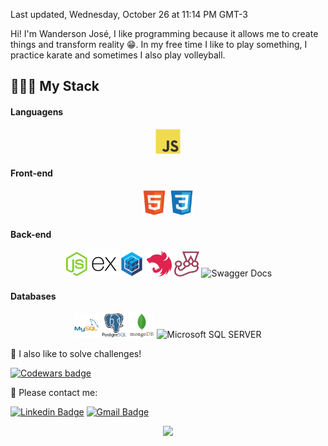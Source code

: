 Last updated, Wednesday, October 26 at 11:14 PM GMT-3

Hi! I'm Wanderson José, I like programming because it allows me to create things and transform reality 😁.
In my free time I like to play something, I practice karate and sometimes I also play volleyball.

## 🧑🏾‍💻 My Stack

<p>
    <h4>Languagens</h4>
</p>

<p align="center">
    <img src="https://raw.githubusercontent.com/devicons/devicon/master/icons/javascript/javascript-original.svg" alt="JavaScript" width="40" height="40"/>
</p>

<p> 
    <h4>Front-end</h4> 
</p>

<p align="center">
    <img src="https://raw.githubusercontent.com/devicons/devicon/master/icons/html5/html5-original.svg" alt="HTML5" width="40" height="40"/>
    <img src="https://raw.githubusercontent.com/devicons/devicon/master/icons/css3/css3-original.svg" alt="CSS3" width="40" height="40"/>
</p>

<p> 
    <h4>Back-end</h4> 
</p>

<p align="center">
    <img src="https://raw.githubusercontent.com/devicons/devicon/master/icons/nodejs/nodejs-original.svg" alt="NodeJS" width="40" height="40"/>
    <img src="https://raw.githubusercontent.com/devicons/devicon/master/icons/express/express-original.svg" alt="Express" width="40" height="40"/>
    <img src="https://raw.githubusercontent.com/devicons/devicon/master/icons/sequelize/sequelize-original.svg" alt="Sequelize ORM" width="40" height="40"/>
    <img src="https://raw.githubusercontent.com/devicons/devicon/master/icons/nestjs/nestjs-plain.svg" alt="NestJS" width="40" height="40"/>
    <img src="https://raw.githubusercontent.com/devicons/devicon/master/icons/jest/jest-plain.svg" alt="Jest" width="40" height="40"/>
    <img src="https://miro.medium.com/max/300/1*2DKX6fd0wlVbbjff_noWHg.png" alt="Swagger Docs" width="40" height="40"/> </a> 
</p>

<p> 
    <h4>Databases</h4> 
</p>

<p align="center">
    <img src="https://raw.githubusercontent.com/devicons/devicon/master/icons/mysql/mysql-original-wordmark.svg" alt="MySQL" width="40" height="40"/>
    <img src="https://raw.githubusercontent.com/devicons/devicon/master/icons/postgresql/postgresql-original-wordmark.svg" alt="PostgreSQL" width="40" height="40"/>
    <img src="https://raw.githubusercontent.com/devicons/devicon/master/icons/mongodb/mongodb-original-wordmark.svg" alt="MongoDB" width="40" height="40"/>
    <img src="https://www.svgrepo.com/show/303229/microsoft-sql-server-logo.svg" alt="Microsoft SQL SERVER" width="40" height="40"/>
</p>

😬 I also like to solve challenges!

<a class="header-badge" target="_blank" href="https://www.codewars.com/users/devwander">
    <img alt="Codewars badge" src="https://www.codewars.com/users/devwander/badges/micro">
</a>

:email: Please contact me: 

[![Linkedin Badge](https://img.shields.io/badge/-WandersonJosé-blue?style=flat-square&logo=Linkedin&logoColor=white&link=https://www.linkedin.com/in/wanderson-josé-1aa2261a2)](https://www.linkedin.com/in/wanderson-josé-1aa2261a2/)
[![Gmail Badge](https://img.shields.io/badge/-josewanderson173@gmail.com-c14438?style=flat-square&logo=Gmail&logoColor=white&link=mailto:josewanderson173@gmail.com)](mailto:josewanderson173@gmail.com)

<p align="center">
    <img src="https://github-readme-stats.vercel.app/api?username=devwander&show_icons=true&theme=radical" width="425px" />
</p>